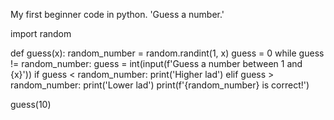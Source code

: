 My first beginner code in python. 'Guess a number.'

import random

def guess(x):
    random_number = random.randint(1, x)
    guess = 0
    while guess != random_number:
        guess = int(input(f'Guess a number between 1 and {x}'))
        if guess < random_number:
            print('Higher lad')
        elif guess > random_number:
            print('Lower lad')
    print(f'{random_number} is correct!')

guess(10)
